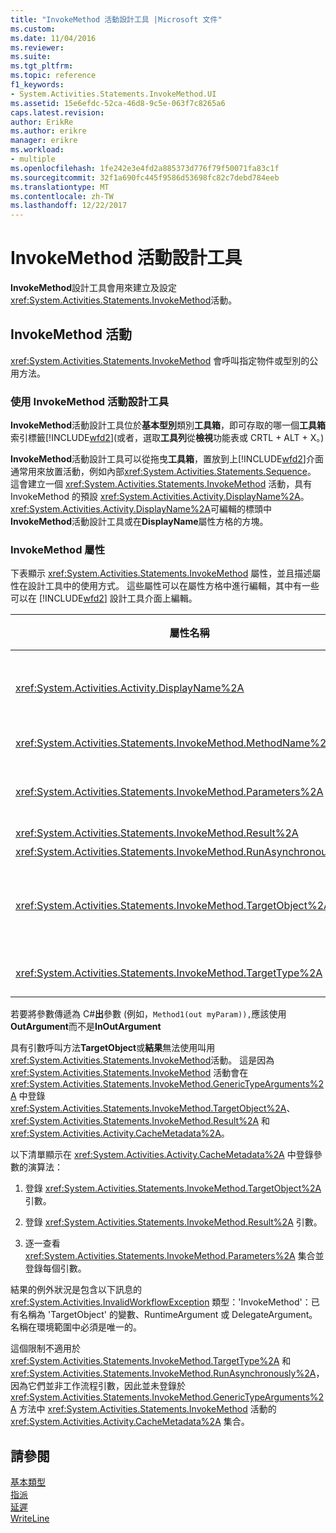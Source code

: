 ```yaml
---
title: "InvokeMethod 活動設計工具 |Microsoft 文件"
ms.custom: 
ms.date: 11/04/2016
ms.reviewer: 
ms.suite: 
ms.tgt_pltfrm: 
ms.topic: reference
f1_keywords:
- System.Activities.Statements.InvokeMethod.UI
ms.assetid: 15e6efdc-52ca-46d8-9c5e-063f7c8265a6
caps.latest.revision: 
author: ErikRe
ms.author: erikre
manager: erikre
ms.workload:
- multiple
ms.openlocfilehash: 1fe242e3e4fd2a885373d776f79f50071fa83c1f
ms.sourcegitcommit: 32f1a690fc445f9586d53698fc82c7debd784eeb
ms.translationtype: MT
ms.contentlocale: zh-TW
ms.lasthandoff: 12/22/2017
---
```

# <a name="invokemethod-activity-designer"></a>InvokeMethod 活動設計工具
**InvokeMethod**設計工具會用來建立及設定<xref:System.Activities.Statements.InvokeMethod>活動。  
  
## <a name="the-invokemethod-activity"></a>InvokeMethod 活動  
 <xref:System.Activities.Statements.InvokeMethod> 會呼叫指定物件或型別的公用方法。  
  
### <a name="using-the-invokemethod-activity-designer"></a>使用 InvokeMethod 活動設計工具  
 **InvokeMethod**活動設計工具位於**基本型別**類別**工具箱**，即可存取的哪一個**工具箱**  索引標籤[!INCLUDE[wfd2](../workflow-designer/includes/wfd2_md.md)](或者，選取**工具列**從**檢視**功能表或 CRTL + ALT + X。)  
  
 **InvokeMethod**活動設計工具可以從拖曳**工具箱**，置放到上[!INCLUDE[wfd2](../workflow-designer/includes/wfd2_md.md)]介面通常用來放置活動，例如內部<xref:System.Activities.Statements.Sequence>。 這會建立一個 <xref:System.Activities.Statements.InvokeMethod> 活動，具有 InvokeMethod 的預設 <xref:System.Activities.Activity.DisplayName%2A>。 <xref:System.Activities.Activity.DisplayName%2A>可編輯的標頭中**InvokeMethod**活動設計工具或在**DisplayName**屬性方格的方塊。  
  
### <a name="the-invokemethod-properties"></a>InvokeMethod 屬性  
 下表顯示 <xref:System.Activities.Statements.InvokeMethod> 屬性，並且描述屬性在設計工具中的使用方式。 這些屬性可以在屬性方格中進行編輯，其中有一些可以在 [!INCLUDE[wfd2](../workflow-designer/includes/wfd2_md.md)] 設計工具介面上編輯。  
  
|屬性名稱|必要項|使用方式|  
|-------------------|--------------|-----------|  
|<xref:System.Activities.Activity.DisplayName%2A>|False|<xref:System.Activities.Statements.InvokeMethod> 活動的易記名稱。 預設值為 InvokeMethod。<br /><br /> 雖然 <xref:System.Activities.Activity.DisplayName%2A> 並非絕對必要，但建議您盡量使用。|  
|<xref:System.Activities.Statements.InvokeMethod.MethodName%2A>|True|活動執行時要呼叫之方法的名稱。 所呼叫的方法必須宣告為**公用**。 此屬性也可以在設計工具介面上編輯。 這是必要的屬性。|  
|<xref:System.Activities.Statements.InvokeMethod.Parameters%2A>|False|要呼叫之方法的參數集合。 將參數加入至集合時，加入順序必須與參數出現在方法簽章中的順序相同。 在屬性方格中，按一下省略符號按鈕，在**參數**欄位，它會顯示**參數**對話方塊，供您設定此屬性。 按一下**建立引數**來加入參數 按鈕。|  
|<xref:System.Activities.Statements.InvokeMethod.Result%2A>|False|方法呼叫的傳回值。|  
|<xref:System.Activities.Statements.InvokeMethod.RunAsynchronously%2A>|True|指定是否要非同步呼叫方法。 預設值是 **False**。|  
|<xref:System.Activities.Statements.InvokeMethod.TargetObject%2A>|False|包含要呼叫之方法的物件。 此屬性也可以在設計工具介面上編輯。<br /><br /> 必須設定 <xref:System.Activities.Statements.InvokeMethod.TargetObject%2A> 或 <xref:System.Activities.Statements.InvokeMethod.TargetType%2A>。|  
|<xref:System.Activities.Statements.InvokeMethod.TargetType%2A>|False|<xref:System.Activities.Statements.InvokeMethod.TargetObject%2A> 的類型。 此屬性也可以在設計工具介面上編輯。 呼叫的方法必須是靜態的，才能設定此屬性。|  
  
 若要將參數傳遞為 C#**出**參數 (例如，`Method1(out myParam)),`應該使用**OutArgument**而不是**InOutArgument**  
  
 具有引數呼叫方法**TargetObject**或**結果**無法使用叫用<xref:System.Activities.Statements.InvokeMethod>活動。 這是因為 <xref:System.Activities.Statements.InvokeMethod> 活動會在 <xref:System.Activities.Statements.InvokeMethod.GenericTypeArguments%2A> 中登錄 <xref:System.Activities.Statements.InvokeMethod.TargetObject%2A>、<xref:System.Activities.Statements.InvokeMethod.Result%2A> 和 <xref:System.Activities.Activity.CacheMetadata%2A>。  
  
 以下清單顯示在 <xref:System.Activities.Activity.CacheMetadata%2A> 中登錄參數的演算法：  
  
1.  登錄 <xref:System.Activities.Statements.InvokeMethod.TargetObject%2A> 引數。  
  
2.  登錄 <xref:System.Activities.Statements.InvokeMethod.Result%2A> 引數。  
  
3.  逐一查看 <xref:System.Activities.Statements.InvokeMethod.Parameters%2A> 集合並登錄每個引數。  
  
 結果的例外狀況是包含以下訊息的 <xref:System.Activities.InvalidWorkflowException> 類型：'InvokeMethod'：已有名稱為 'TargetObject' 的變數、RuntimeArgument 或 DelegateArgument。 名稱在環境範圍中必須是唯一的。  
  
 這個限制不適用於 <xref:System.Activities.Statements.InvokeMethod.TargetType%2A> 和 <xref:System.Activities.Statements.InvokeMethod.RunAsynchronously%2A>，因為它們並非工作流程引數，因此並未登錄於 <xref:System.Activities.Statements.InvokeMethod.GenericTypeArguments%2A> 方法中 <xref:System.Activities.Statements.InvokeMethod> 活動的 <xref:System.Activities.Activity.CacheMetadata%2A> 集合。  
  
## <a name="see-also"></a>請參閱  
 [基本類型](../workflow-designer/primitives-activity-designers.md)   
 [指派](../workflow-designer/assign-activity-designer.md)   
 [延遲](../workflow-designer/delay-activity-designer.md)   
 [WriteLine](../workflow-designer/writeline-activity-designer.md)
